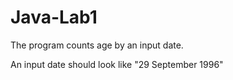 # Java-Lab1
The program counts age by an input date.

An input date should look like "29 September 1996"

